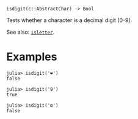 ```
isdigit(c::AbstractChar) -> Bool
```

Tests whether a character is a decimal digit (0-9).

See also: [`isletter`](@ref).

# Examples

```jldoctest
julia> isdigit('❤')
false

julia> isdigit('9')
true

julia> isdigit('α')
false
```
